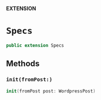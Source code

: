 **EXTENSION**

# `Specs`
```swift
public extension Specs
```

## Methods
### `init(fromPost:)`

```swift
init(fromPost post: WordpressPost)
```
